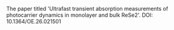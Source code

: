 The paper titled 'Ultrafast transient absorption measurements of photocarrier dynamics in monolayer and bulk ReSe2'. DOI: 10.1364/OE.26.021501

